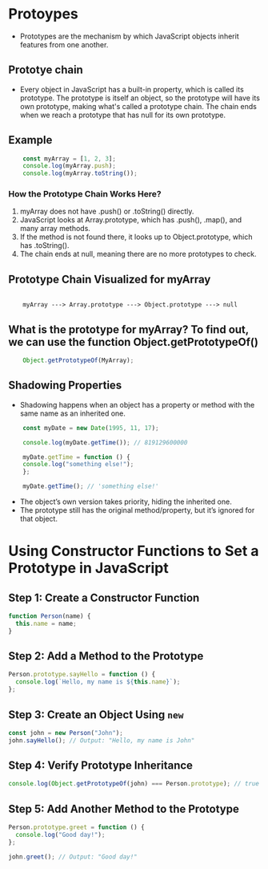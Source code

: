 # Protoypes

+ Prototypes are the mechanism by which JavaScript objects inherit features from one another.
 
## Prototye chain

+ Every object in JavaScript has a built-in property, which is called its prototype. The prototype is itself an object, so the prototype will have its own prototype, making what's called a prototype chain. The chain ends when we reach a prototype that has null for its own prototype.

## Example 
``` js
    const myArray = [1, 2, 3];
    console.log(myArray.push); 
    console.log(myArray.toString()); 

```
### How the Prototype Chain Works Here?
   1. myArray does not have .push() or .toString() directly.
   2. JavaScript looks at Array.prototype, which has .push(), .map(), and many array methods.
   3. If the method is not found there, it looks up to Object.prototype, which has .toString().
   4. The chain ends at null, meaning there are no more prototypes to check.

## Prototype Chain Visualized for myArray
``` plaintext

    myArray ---> Array.prototype ---> Object.prototype ---> null

```
## What is the prototype for myArray? To find out, we can use the function Object.getPrototypeOf()
``` js
    Object.getPrototypeOf(MyArray); 

```

## Shadowing Properties

+ Shadowing happens when an object has a property or method with the same name as an inherited one.
``` js
    const myDate = new Date(1995, 11, 17);

    console.log(myDate.getTime()); // 819129600000

    myDate.getTime = function () {
    console.log("something else!");
    };

    myDate.getTime(); // 'something else!'

```
+ The object’s own version takes priority, hiding the inherited one.
+ The prototype still has the original method/property, but it’s ignored for that object.

# **Using Constructor Functions to Set a Prototype in JavaScript**

## **Step 1: Create a Constructor Function**
```javascript
function Person(name) {
  this.name = name;
}
```

## **Step 2: Add a Method to the Prototype**
```javascript
Person.prototype.sayHello = function () {
  console.log(`Hello, my name is ${this.name}`);
};
```

## **Step 3: Create an Object Using `new`**
```javascript
const john = new Person("John");
john.sayHello(); // Output: "Hello, my name is John"
```

## **Step 4: Verify Prototype Inheritance**
```javascript
console.log(Object.getPrototypeOf(john) === Person.prototype); // true
```

## **Step 5: Add Another Method to the Prototype**
```javascript
Person.prototype.greet = function () {
  console.log("Good day!");
};

john.greet(); // Output: "Good day!"
```


 

